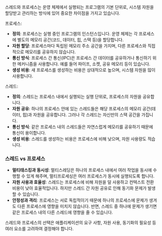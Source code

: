 스레드와 프로세스는 운영 체제에서 실행되는 프로그램의 기본 단위로, 시스템 자원을 할당받고 관리하는 방식에 있어 중요한 차이점을 가지고 있습니다.

프로세스:
- **정의**: 프로세스는 실행 중인 프로그램의 인스턴스입니다. 운영 체제는 각 프로세스에 별도의 메모리 공간(코드, 데이터, 힙, 스택 등)을 할당합니다.
- **자원 할당**: 프로세스마다 독립된 메모리 주소 공간을 가지며, 다른 프로세스와 직접적으로 메모리를 공유하지 않습니다.
- **통신 방식**: 프로세스 간 통신(IPC)은 프로세스 간 데이터를 공유하거나 통신하기 위한 메커니즘을 사용합니다. 예를 들어 파이프, 소켓, 공유 메모리 등이 있습니다.
- **생성 비용**: 새 프로세스를 생성하는 비용은 상대적으로 높으며, 시스템 자원을 많이 사용합니다.

스레드:
- **정의**: 스레드는 프로세스 내에서 실행되는 실행 단위로, 프로세스의 자원을 공유합니다.
- **자원 공유**: 하나의 프로세스 안에 있는 스레드들은 해당 프로세스의 메모리 공간(데이터, 힙)과 자원을 공유합니다. 그러나 각 스레드는 자신만의 스택 공간을 가집니다.
- **통신 방식**: 같은 프로세스 내의 스레드들은 자연스럽게 메모리를 공유하기 때문에 통신이 용이합니다.
- **생성 비용**: 스레드를 생성하는 비용은 프로세스에 비해 낮으며, 자원 사용량도 적습니다.

### 스레드 vs 프로세스

- **멀티태스킹과 동시성**: 멀티스레딩은 하나의 프로세스 내에서 여러 작업을 동시에 수행할 수 있게 해주며, 멀티프로세싱은 여러 프로세스가 동시에 실행되도록 합니다.
- **자원 사용과 효율성**: 스레드는 프로세스에 비해 자원을 덜 사용하고 컨텍스트 전환 비용이 낮아 효율적입니다. 하지만 스레드 간 자원 공유로 인해 동기화 문제가 발생할 수 있습니다.
- **안정성과 격리**: 프로세스는 서로 독립적이기 때문에 하나의 프로세스에 문제가 생겨도 다른 프로세스에 영향을 미치지 않습니다. 반면, 스레드 중 하나에 문제가 생기면 같은 프로세스 내의 다른 스레드에 영향을 줄 수 있습니다.

스레드와 프로세스의 선택은 애플리케이션의 요구 사항, 자원 사용, 동기화의 필요성 등 여러 요소를 고려하여 결정해야 합니다.
